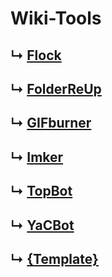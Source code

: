 # Wiki-Tools

## ↳ [Flock](https://github.com/MarcoFalke/wiki-java-tools/tree/flock)
## ↳ [FolderReUp](https://github.com/MarcoFalke/wiki-java-tools/tree/folder-re-up)
## ↳ [GIFburner](https://github.com/MarcoFalke/wiki-java-tools/tree/gifburner)
## ↳ [Imker](https://github.com/MarcoFalke/wiki-java-tools/tree/imker)
## ↳ [TopBot](https://github.com/MarcoFalke/wiki-java-tools/tree/topbot)
## ↳ [YaCBot](https://github.com/MarcoFalke/wiki-java-tools/tree/yacbot)
## ↳ [{Template}](https://github.com/MarcoFalke/wiki-java-tools/tree/master-base)
